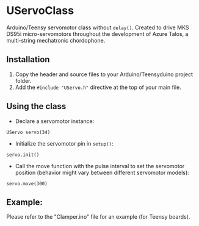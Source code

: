 # UServoClass

Arduino/Teensy servomotor class without `delay()`. Created to drive MKS DS95i micro-servomotors throughout the development of Azure Talos, a multi-string mechatronic chordophone.

## Installation

1. Copy the header and source files to your Arduino/Teensyduino project folder.
2. Add the `#include "UServo.h"` directive at the top of your main file.

## Using the class

* Declare a servomotor instance:

`UServo servo(34)`

* Initialize the servomotor pin in `setup()`:

`servo.init()`

* Call the move function with the pulse interval to set the servomotor position (behavior might vary between different servomotor models):

`servo.move(300)`


## Example:

Please refer to the "Clamper.ino" file for an example (for Teensy boards).